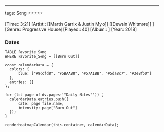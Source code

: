 ---
tags: Song ⭐⭐⭐⭐⭐ 

[Time:: 3:21]
[Artist:: [[Martin Garrix & Justin Mylo]] [[Dewain Whitmore]] ]
[Genre:: Progressive House]
[Played:: 40]
[Album:: ]
[Year:: 2018]
### Dates
````dataview
TABLE Favorite_Song
WHERE Favorite_Song = [[Burn Out]]
````
  ```dataviewjs
const calendarData = { 
	colors: { 
		blue: ["#9ccfd8", "#5BAAB8", "#57A1BB", "#5da8c7", "#3e8fb0"] 
	}, 
	entries: [] 
}; 

for (let page of dv.pages('"Daily Notes"')) { 
	calendarData.entries.push({ 
		date: page.file.name, 
		intensity: page["Burn_Out"]
	}); 
} 

renderHeatmapCalendar(this.container, calendarData);
```
